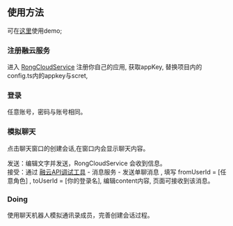 ## 使用方法

可在[这里](http://www.shunong.shop/x-im)使用demo;

### 注册融云服务

进入 [RongCloudService](https://developer.rongcloud.cn/app/appService) 注册你自己的应用,
获取appKey, 替换项目内的config.ts内的appkey与scret,


### 登录

任意账号，密码与账号相同。

### 模拟聊天

点击聊天窗口的创建会话,在窗口内会显示聊天内容。

发送：编辑文字并发送，RongCloudService 会收到信息。<br>
接受：通过 [融云API调试工具](https://developer.rongcloud.cn/apitool/) - 消息服务 - 发送单聊消息 , 填写 fromUserId = [任意角色] , toUserId = [你的登录名], 编辑content内容, 页面可接收到该消息。

### Doing

使用聊天机器人模拟通讯录成员，完善创建会话过程。
 